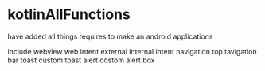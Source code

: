 # kotlinAllFunctions
have added all things requires to make an android applications

include
webview
web intent
external internal intent
navigation 
top tavigation bar
toast
custom toast
alert 
costom alert box
